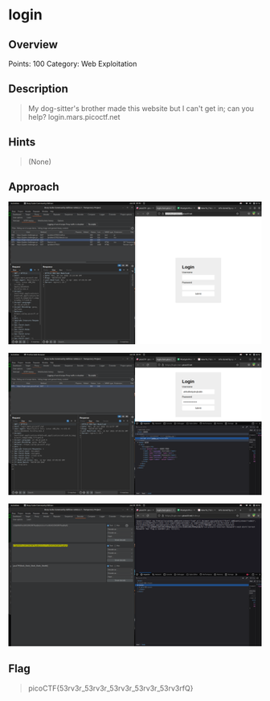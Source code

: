 # login

## Overview
Points: 100
Category: Web Exploitation

## Description
> My dog-sitter's brother made this website but I can't get in; can you help? login.mars.picoctf.net

## Hints
> (None)

## Approach
> 

![](https://github.com/Akhilstaar/HackIT_22/blob/main/Assignment_2/NIKHIL%20MEENA%20ASSIGNMENT%202/Assets/Screenshot%20from%202022-06-20%2020-40-53.png)

![](https://github.com/Akhilstaar/HackIT_22/blob/main/Assignment_2/NIKHIL%20MEENA%20ASSIGNMENT%202/Assets/Screenshot%20from%202022-06-20%2020-44-27.png)

![](https://github.com/Akhilstaar/HackIT_22/blob/main/Assignment_2/NIKHIL%20MEENA%20ASSIGNMENT%202/Assets/Screenshot%20from%202022-06-20%2020-45-24.png)

## Flag
> picoCTF{53rv3r_53rv3r_53rv3r_53rv3r_53rv3rfQ}
